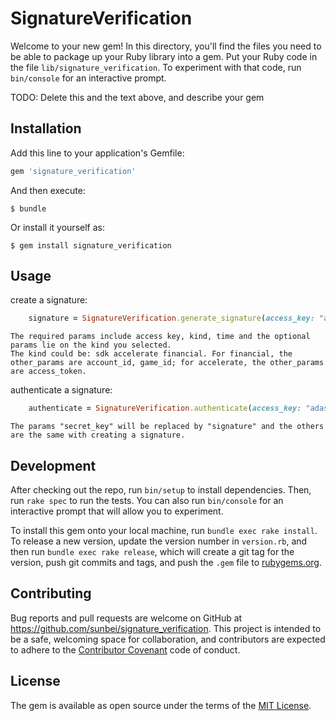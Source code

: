 # SignatureVerification

Welcome to your new gem! In this directory, you'll find the files you need to be able to package up your Ruby library into a gem. Put your Ruby code in the file `lib/signature_verification`. To experiment with that code, run `bin/console` for an interactive prompt.

TODO: Delete this and the text above, and describe your gem

## Installation

Add this line to your application's Gemfile:

```ruby
gem 'signature_verification'
```

And then execute:

    $ bundle

Or install it yourself as:

    $ gem install signature_verification

## Usage

create a signature:

```ruby
    signature = SignatureVerification.generate_signature(access_key: "adasd", secret_key: "asfew", kind: "financial", time: "1495418953", other_params: others)
```
    The required params include access key, kind, time and the optional params lie on the kind you selected.
    The kind could be: sdk accelerate financial. For financial, the other_params are account_id, game_id; for accelerate, the other_params are access_token.

authenticate a signature:

```ruby
    authenticate = SignatureVerification.authenticate(access_key: "adasd", signature: "asfew", kind: "financial", time: "1495418953", other_params: others)
```
    The params "secret_key" will be replaced by "signature" and the others are the same with creating a signature.

## Development

After checking out the repo, run `bin/setup` to install dependencies. Then, run `rake spec` to run the tests. You can also run `bin/console` for an interactive prompt that will allow you to experiment.

To install this gem onto your local machine, run `bundle exec rake install`. To release a new version, update the version number in `version.rb`, and then run `bundle exec rake release`, which will create a git tag for the version, push git commits and tags, and push the `.gem` file to [rubygems.org](https://rubygems.org).

## Contributing

Bug reports and pull requests are welcome on GitHub at https://github.com/sunbei/signature_verification. This project is intended to be a safe, welcoming space for collaboration, and contributors are expected to adhere to the [Contributor Covenant](http://contributor-covenant.org) code of conduct.


## License

The gem is available as open source under the terms of the [MIT License](http://opensource.org/licenses/MIT).
